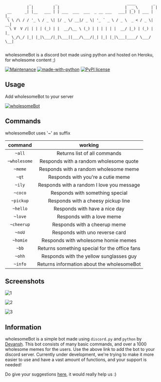 ```
           _           _                                ____        _   
          | |         | |                              |  _ \      | |  
 __      _| |__   ___ | | ___  ___  ___  _ __ ___   ___| |_) | ___ | |_ 
 \ \ /\ / / '_ \ / _ \| |/ _ \/ __|/ _ \| '_ ` _ \ / _ \  _ < / _ \| __|
  \ V  V /| | | | (_) | |  __/\__ \ (_) | | | | | |  __/ |_) | (_) | |_ 
   \_/\_/ |_| |_|\___/|_|\___||___/\___/|_| |_| |_|\___|____/ \___/ \__|
                                                                        
```                                                                        

wholesomeBot is a discord bot made using python and hosted on Heroku, for wholesome content ;)

[![Maintenance](https://img.shields.io/badge/Maintained%3F-yes-green.svg)](https://GitHub.com/Devansh3712/wholesomeBot/graphs/commit-activity)
[![made-with-python](https://img.shields.io/badge/Made%20with-Python-1f425f.svg)](https://www.python.org/)
[![PyPI license](https://img.shields.io/pypi/l/ansicolortags.svg)](https://pypi.python.org/pypi/ansicolortags/)

## Usage

Add wholesomeBot to your server

[![wholesomeBot](https://img.shields.io/discord/591914197219016707.svg?label=Discord&logo=Discord&colorB=7289da&style=for-the-badge)](https://discord.com/api/oauth2/authorize?client_id=753959496937898095&permissions=8&scope=bot)

## Commands

wholesomeBot uses '~' as suffix

|    command   |                    working                    |
|:------------:|:---------------------------------------------:|
|    `~all`    |          Returns list of all commands         |
| `~wholesome` |     Responds with a random wholesome quote    |
|    `~meme`   |     Responds with a random wholesome meme     |
|     `~qt`    |       Responds with you're a cutie meme       |
|    `~ily`    |   Responds with a random I love you message   |
|    `~coco`   |        Responds with something special        |
|   `~pickup`  |       Responds with a cheesy pickup line      |
|   `~hello`   |         Responds with have a nice day         |
|    `~love`   |           Responds with a love meme           |
|  `~cheerup`  |          Responds with a cheerup meme         |
|    `~noU`    |         Responds with uno reverse card        |
|   `~homie`   |      Responds with wholesome homie memes      |
|     `~bb`    | Returns something special for the office fans |
|    `~ohh`    |    Responds with the yellow sunglasses guy    |
|    `~info`   |   Returns information about the wholesomeBot  |

## Screenshots

![1](https://user-images.githubusercontent.com/58616444/93016120-7e5f3380-f5dc-11ea-8f56-f6d5d9311cee.PNG)

![2](https://user-images.githubusercontent.com/58616444/93016136-9636b780-f5dc-11ea-91b1-0d80d4eea9c4.PNG)

![3](https://user-images.githubusercontent.com/58616444/93016140-a0f14c80-f5dc-11ea-9a9e-2ed64a7e7473.PNG)

## Information

wholesomeBot is a simple bot made using `discord.py` and `python` by [Devansh](https://github.com/Devansh3712). This bot consists of many basic commands, and over a 1000 wholesome memes for the users. Use the above link to add the bot to your discord server. Currently under development, we're trying to make it more easier to use and have a vast amount of functions, and your support is needed!

Do give your suggestions [here](mailto:devanshamity@gmail.com), it would really help us :)
